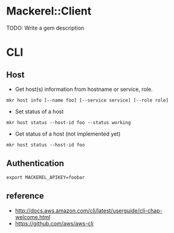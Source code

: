 # Mackerel::Client

TODO: Write a gem description


# CLI

## Host

* Get host(s) information from hostname or service, role.
```
mkr host info [--name foo] [--service service] [--role role]
```

* Set status of a host
```
mkr host status --host-id foo --status working
```

* Get status of a host (not implemented yet)
```
mkr host status --host-id foo
```

## Authentication
```
export MACKEREL_APIKEY=foobar
```

## reference
* http://docs.aws.amazon.com/cli/latest/userguide/cli-chap-welcome.html
* https://github.com/aws/aws-cli

